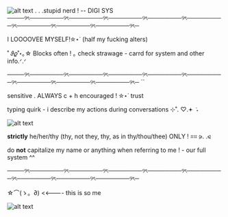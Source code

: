 ![alt text](https://cdn.discordapp.com/attachments/1318915999315263501/1322172025388925018/needy-streamer-overload-kangel.gif?ex=676fe827&is=676e96a7&hm=67c3703c660fbfd8e1261fbb23774d43195676c4d2497f553a051d842fa8039f&)
  . . .stupid nerd ! -- DIGI SYS
────୨ৎ────────୨ৎ────────୨ৎ────────୨ৎ────────୨ৎ─────────୨ৎ────────୨ৎ────────୨ৎ────────୨ৎ─

I LOOOOVEE MYSELF!✮⋆˙ (half my fucking alters) 

˚ 𝜗𝜚˚⋆｡☆ Blocks often ! ｡ check strawage - carrd for system and other info.ᐟ.ᐟ

────୨ৎ────────୨ৎ────────୨ৎ────────୨ৎ────────୨ৎ─────────୨ৎ────────୨ৎ────────୨ৎ────────୨ৎ─                                                                                   ``

sensitive . ALWAYS c + h encouraged ! ✮⋆˙ trust 

typing quirk - i describe my actions during conversations ⊹˚. ♡.𖥔 ݁ ˖

![alt text](https://cdn.discordapp.com/attachments/1318915999315263501/1323395118383763528/heart-8bit.gif?ex=67745b3f&is=677309bf&hm=edc48a1cfe8b59ee17be1d12c4c571e9426a4cfddccf2284d239460953fa5239&)

**strictly** he/her/thy (thy, not they, thy, as in thy/thou/thee) ONLY ! ⌗⌗ ⪩. .⪨

do **not** capitalize my name or anything when referring to me ! - our full system ^^

────୨ৎ────────୨ৎ────────୨ৎ────────୨ৎ────────୨ৎ─────────୨ৎ────────୨ৎ────────୨ৎ────────୨ৎ─

☆⌒(ゝ。∂) <<---- this is so me 

![alt text](https://cdn.discordapp.com/attachments/1318915999315263501/1323394148799221790/yes.gif?ex=67745a58&is=677308d8&hm=709b8f6d4160fcc26cb40c6d744fe28e6780510d8c807f5415404bcc47030351&0)

